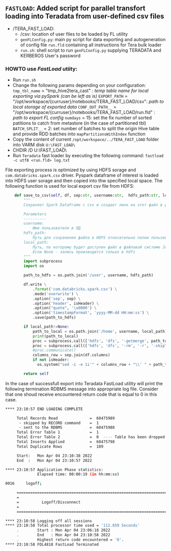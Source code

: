 ## `FASTLOAD`: Added script for parallel transfort loading into Teradata from user-defined csv files
- /TERA_FAST_LOAD:
  - /csv: location of user files to be loaded by FL utility
  - `genFLConfig.py`: main py script for data exporting and autogeneration of config file `run.fld` containing all instructions for Tera bulk loader
  - `run.sh`: shell script to run `genFLConfig.py` supplying TERADATA and KERBEROS User's password

### HOWTO use *FastLoad* utiity:
- Run `run.sh`
- Change the following params depending on your configuration:
  `tmp_tbl_name` = "tmp_hive2tera_cast" : *temp table name for local exporting via pySpark (can be left as is)*
  `EXPORT_PATH` = "/opt/workspace/{curruser}/notebooks/TERA_FAST_LOAD/csv": *path to local storage of exported data*
  `CONF_OUT_PATH__` = "/opt/workspace/{curruser}/notebooks/TERA_FAST_LOAD/run.fld" : *path to export FL config*
  `numdays` = 15: set the fix number of sorted patitions to catch from metastore (in the case of partitioned tbl)
  `BATCH_SPLIT__` = 2: set number of batches to split the origin Hive table and provide RDD batches into `mapPartitionsWithIndex` function
- Copy the content of current `/opt/workspace/../TERA_FAST_LOAD` folder into VARM disk `U:\FAST_LOAD\`
- CHDIR /D U:\FAST_LOAD\
- Run `Teradata` fast loader by executing the following command: `fastload -c utf8 <run.fld> log.txt`

File exporting process is optimized by using HDFS sorage and `com.databricks.spark.csv` driver. Pyspark dataframe of interest is loaded into HDFS
user sorage and then copied into thw specified local space.
The following function is used for local export csv file from HDFS:

```python
    def save_to_csv(self, df, sep:str, username:str,  hdfs_path:str, local_path:str=None, isHeader='true'):
        """
        Сохраняет Spark DataFrame с csv и создает линк на этот файл в файловой системе Jupyter

        Parameters
        ----------
        username:
            Имя пользователя в ЛД
        hdfs_path:
            Путь для сохранения файла в HDFS относительно папки пользователя (например notebooks/data)
        local_path:
            Путь, по которому будет доступен файл в файловой системе Jupyter (/home)
            Если None - запись производится только в hdfs
        """
        import subprocess
        import os

        path_to_hdfs = os.path.join('/user', username, hdfs_path)

        df.write \
            .format('com.databricks.spark.csv') \
            .mode('overwrite') \
            .option('sep', sep) \
            .option('header', isHeader) \
            .option("quote", '\u0000') \
            .option('timestampFormat', 'yyyy-MM-dd HH:mm:ss') \
            .save(path_to_hdfs)

        if local_path!=None:
            path_to_local = os.path.join('/home', username, local_path)
            print(path_to_local)
            proc = subprocess.call(['hdfs', 'dfs', '-getmerge', path_to_hdfs, path_to_local])
            proc = subprocess.call(['hdfs', 'dfs', '-rm', '-r', '-skipTrash', path_to_hdfs])
            #proc.communicate()
            columns_row = sep.join(df.columns)
            if not isHeader:
              os.system("sed -i -e 1i'" + columns_row + "\\' " + path_to_local)

        return self
```
In the case of successfull export into Teradata FastLoad utility will print the following termination RDBMS message into appropriate log file.
Consider that one shoud receive encountered return code that is equal to 0 in this case.
```bash
**** 23:10:57 END LOADING COMPLETE

     Total Records Read              =  60475989
      - skipped by RECORD command    =  1
      - sent to the RDBMS            =  60475988
     Total Error Table 1             =  1
     Total Error Table 2             =  0  ---- Table has been dropped
     Total Inserts Applied           =  60475798
     Total Duplicate Rows            =  189

     Start:   Mon Apr 04 23:10:38 2022
     End  :   Mon Apr 04 23:10:57 2022

**** 23:10:57 Application Phase statistics:
              Elapsed time: 00:00:19 (in hh:mm:ss)

0016     logoff;

     ===================================================================
     =                                                                 =
     =          Logoff/Disconnect                                      =
     =                                                                 =
     ===================================================================

**** 23:10:58 Logging off all sessions
**** 23:10:58 Total processor time used = '112.859 Seconds'
     .        Start : Mon Apr 04 23:06:18 2022
     .        End   : Mon Apr 04 23:10:58 2022
     .        Highest return code encountered = '0'.
**** 23:10:58 FDL4818 FastLoad Terminated
```

